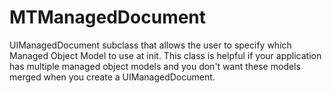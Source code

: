 MTManagedDocument
=================

UIManagedDocument subclass that allows the user to specify which Managed Object Model to use at init.  This class is helpful if your application has multiple managed object models and you don't want these models merged when you create a UIManagedDocument.  
